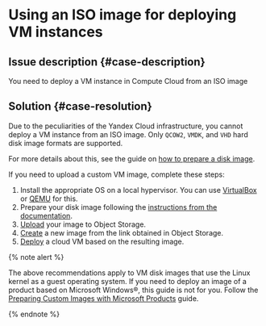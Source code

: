 # Using an ISO image for deploying VM instances



## Issue description {#case-description}

You need to deploy a VM instance in Compute Cloud from an ISO image

## Solution {#case-resolution}

Due to the peculiarities of the Yandex Cloud infrastructure, you cannot deploy a VM instance from an ISO image.
Only `QCOW2`, `VMDK`, and `VHD` hard disk image formats are supported.

For more details about this, see the guide on [how to prepare a disk image](../../../compute/operations/image-create/custom-image.md#create-image-file).

If you need to upload a custom VM image, complete these steps:

1. Install the appropriate OS on a local hypervisor. You can use [VirtualBox](https://www.virtualbox.org/) or [QEMU](https://www.qemu.org/) for this.
2. Prepare your disk image following the [instructions from the documentation](../../../compute/operations/image-create/custom-image.md).
3. [Upload](../../../compute/operations/image-create/upload.md) your image to Object Storage.
4. [Create](../../../compute/operations/image-create/upload.md#create-image) a new image from the link obtained in Object Storage.
5. [Deploy](../../../compute/operations/vm-create/create-from-user-image.md) a cloud VM based on the resulting image.

{% note alert %}

The above recommendations apply to VM disk images that use the Linux kernel as a guest operating system.
If you need to deploy an image of a product based on Microsoft Windows®, this guide is not for you.
Follow the [Preparing Custom Images with Microsoft Products](../../../microsoft/prepare-image.md) guide.

{% endnote %}
